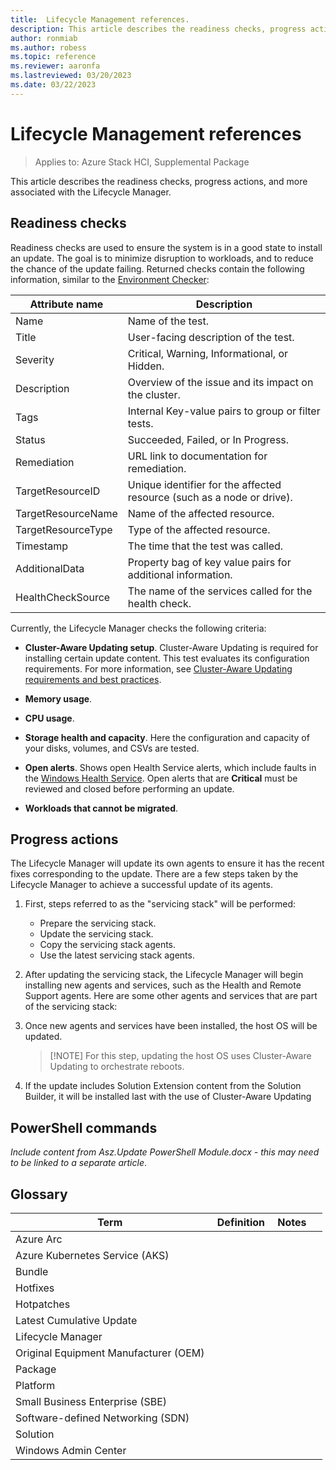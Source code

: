 ```yaml
---
title:  Lifecycle Management references.
description: This article describes the readiness checks, progress actions, and more associated with the Lifecycle Manager.
author: ronmiab
ms.author: robess
ms.topic: reference
ms.reviewer: aaronfa
ms.lastreviewed: 03/20/2023
ms.date: 03/22/2023
---
```


# Lifecycle Management references

> Applies to: Azure Stack HCI, Supplemental Package

This article describes the readiness checks, progress actions, and more associated with the Lifecycle Manager.

## Readiness checks

Readiness checks are used to ensure the system is in a good state to install an update. The goal is to minimize disruption to workloads, and to reduce the chance of the update failing. Returned checks contain the following information, similar to the [Environment Checker](../manage/use-environment-checker.md):

|Attribute name     | Description                                                            |
|-------------------|------------------------------------------------------------------------|
|Name               | Name of the test.                                                      |
|Title              | User-facing description of the test.                                   |
|Severity           | Critical, Warning, Informational, or Hidden.                           |
|Description        | Overview of the issue and its impact on the cluster.                   |
|Tags               | Internal Key-value pairs to group or filter tests.                     |
|Status             | Succeeded, Failed, or In Progress.                                     |
|Remediation        | URL link to documentation for remediation.                             |
|TargetResourceID   | Unique identifier for the affected resource (such as a node or drive). |
|TargetResourceName | Name of the affected resource.                                         |
|TargetResourceType |Type of the affected resource.                                          |
|Timestamp          | The time that the test was called.                                     |
|AdditionalData     | Property bag of key value pairs for additional information.            |
|HealthCheckSource  | The name of the services called for the health check.                  |

Currently, the Lifecycle Manager checks the following criteria:

- **Cluster-Aware Updating setup**. Cluster-Aware Updating is required for installing certain update content. This test evaluates its configuration requirements. For more information, see [Cluster-Aware Updating requirements and best practices](/windows-server/failover-clustering/cluster-aware-updating-requirements).

- **Memory usage**.

- **CPU usage**.

- **Storage health and capacity**. Here the configuration and capacity of your disks, volumes, and CSVs are tested.

- **Open alerts**. Shows open Health Service alerts, which include faults in the [Windows Health Service](../manage/health-service-faults.md). Open alerts that are **Critical** must be reviewed and closed before performing an update.

- **Workloads that cannot be migrated**.

## Progress actions

The Lifecycle Manager will update its own agents to ensure it has the recent fixes corresponding to the update. There are a few steps taken by the Lifecycle Manager to achieve a successful update of its agents.

1. First, steps referred to as the "servicing stack" will be performed:

    - Prepare the servicing stack.
    - Update the servicing stack.
    - Copy the servicing stack agents.
    - Use the latest servicing stack agents.

2. After updating the servicing stack, the Lifecycle Manager will begin installing new agents and services, such as the Health and Remote Support agents.  Here are some other agents and services that are part of the servicing stack:

3. Once new agents and services have been installed, the host OS will be updated.

    > [!NOTE] For this step, updating the host OS uses Cluster-Aware Updating to orchestrate reboots.

4. If the update includes Solution Extension content from the Solution Builder, it will be installed last with the use of Cluster-Aware Updating

## PowerShell commands

*Include content from Asz.Update PowerShell Module.docx - this may need to be linked to a separate article*.

## Glossary

| Term                                   | Definition  | Notes     |
|----------------------------------------|-------------|-----------|
| Azure Arc                              |             |           |
| Azure Kubernetes Service (AKS)         |             |           |
| Bundle                                 |             |           |
| Hotfixes                               |             |           |
| Hotpatches                             |             |           |
| Latest Cumulative Update               |             |           |
| Lifecycle Manager                      |             |           |
| Original Equipment Manufacturer (OEM)  |             |           |
| Package                                |             |           |
| Platform                               |             |           |
| Small Business Enterprise (SBE)        |             |           |
| Software-defined Networking (SDN)      |             |           |
| Solution                               |             |           |
| Windows Admin Center                   |             |           |
